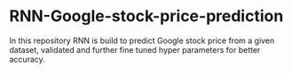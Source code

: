 # RNN-Google-stock-price-prediction
In this repository RNN is build to predict Google stock price from a given dataset, validated and further fine tuned hyper parameters for better accuracy.
